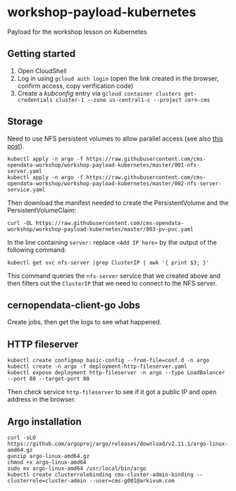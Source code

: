 # workshop-payload-kubernetes
Payload for the workshop lesson on Kubernetes

## Getting started

1. Open CloudShell
2. Log in using `gcloud auth login` (open the link created in the browser, confirm access, copy verification code)
3. Create a _kubconfig_ entry via `gcloud container clusters get-credentials cluster-1 --zone us-central1-c --project cern-cms`

## Storage

Need to use NFS persistent volumes to allow parallel access (see also
[this post](https://medium.com/platformer-blog/nfs-persistent-volumes-with-kubernetes-a-case-study-ce1ed6e2c266)).

```shell
kubectl apply -n argo -f https://raw.githubusercontent.com/cms-opendata-workshop/workshop-payload-kubernetes/master/001-nfs-server.yaml
kubectl apply -n argo -f https://raw.githubusercontent.com/cms-opendata-workshop/workshop-payload-kubernetes/master/002-nfs-server-service.yaml
```

Then download the manifest needed to create the PersistentVolume and
the PersistentVolumeClaim:

```shell
curl -OL https://raw.githubusercontent.com/cms-opendata-workshop/workshop-payload-kubernetes/master/003-pv-pvc.yaml
```

In the line containing `server:` replace `<Add IP here>` by the output
of the following command:

```shell
kubectl get svc nfs-server |grep ClusterIP | awk '{ print $3; }'
```

This command queries the `nfs-server` service that we created above
and then filters out the `ClusterIP` that we need to connect to the
NFS server.

## cernopendata-client-go Jobs

Create jobs, then get the logs to see what happened.

## HTTP fileserver

```shell
kubectl create configmap basic-config --from-file=conf.d -n argo
kubectl create -n argo -f deployment-http-fileserver.yaml
kubectl expose deployment http-fileserver -n argo --type LoadBalancer --port 80 --target-port 80
```

Then check service `http-fileserver` to see if it got a public IP and open address in the browser.

## Argo installation

```shell
curl -sLO https://github.com/argoproj/argo/releases/download/v2.11.1/argo-linux-amd64.gz
gunzip argo-linux-amd64.gz
chmod +x argo-linux-amd64
sudo mv argo-linux-amd64 /usr/local/bin/argo
kubectl create clusterrolebinding cms-cluster-admin-binding --clusterrole=cluster-admin --user=cms-g001@arkivum.com
```